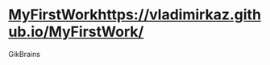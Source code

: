 # [MyFirstWorkhttps://vladimirkaz.github.io/MyFirstWork/](https://vladimirkaz.github.io/MyFirstWork/)
 GikBrains
